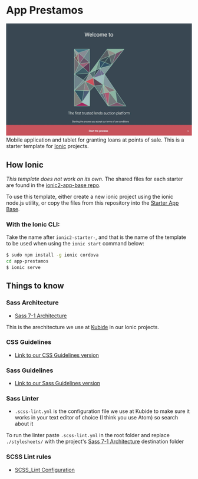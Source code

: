 # App Prestamos

![homepage](home.jpg)
Mobile application and tablet for granting loans at points of sale.
This is a starter template for [Ionic](http://ionicframework.com/docs/) projects.

## How Ionic

*This template does not work on its own*. The shared files for each starter are found in the [ionic2-app-base repo](https://github.com/ionic-team/ionic2-app-base).

To use this template, either create a new ionic project using the ionic node.js utility, or copy the files from this repository into the [Starter App Base](https://github.com/ionic-team/ionic2-app-base).

### With the Ionic CLI:

Take the name after `ionic2-starter-`, and that is the name of the template to be used when using the `ionic start` command below:

```bash
$ sudo npm install -g ionic cordova
cd app-prestamos
$ ionic serve
```

## Things to know

### Sass Architecture

* [Sass 7-1 Architecture](https://sass-guidelin.es/es/#arquitectura)

This is the arechitecture we use at [Kubide](https://kubide.es/) in our Ionic projects.

### CSS Guidelines

* [Link to our CSS Guidelines version](https://github.com/Kubide/kubide-sass-architecture-and-styleguide/blob/master/CSS-Guidelines.md)

### Sass Guidelines

* [Link to our Sass Guidelines version](https://github.com/Kubide/kubide-sass-architecture-and-styleguide/blob/master/Sass-Guidelines.md)

### Sass Linter

* `.scss-lint.yml` is the configuration file we use at Kubide to make sure it works in your text editor of choice (I think you use Atom) so search about it

To run the linter paste `.scss-lint.yml` in the root folder and replace `./stylesheets/` with the project's  [Sass 7-1 Architecture](https://github.com/Kubide/kubide-sass-architecture-and-styleguide/tree/master/sass-boilerplate) destination folder

### SCSS Lint rules

* [SCSS_Lint Configuration](https://github.com/brigade/scss-lint/blob/master/lib/scss_lint/linter/README.md)
